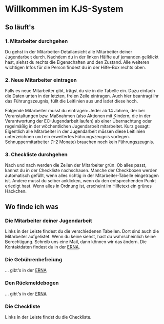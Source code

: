 # Willkommen im KJS-System

## So läuft's

### 1. Mitarbeiter durchgehen

Du gehst in der Mitarbeiter-Detailansicht alle Mitarbeiter deiner Jugendarbeit durch. Nachdem du in der linken Hälfte auf jemanden gelklickt hast, siehst du rechts die Eigenschaften und den Zustand. Alle weiteren wichtigen Infos für die Person findest du in der Hilfe-Box rechts oben.

### 2. Neue Mitarbeiter eintragen

Falls es neue Mitarbeiter gibt, trägst du sie in die Tabelle ein. Dazu einfach die Daten unten in der letzten, freien Zeile eintragen. Auch hier beantragt ihr das Führungszeugnis, füllt die Leitlinien aus und ladet diese hoch.

Folgende Mitarbeiter musst du eintragen: Jeder ab 14 Jahren, der bei Veranstaltungen bzw. Maßnahmen (also Aktionen mit Kindern, die in der Verantwortung der EC-Jugendarbeit laufen) ab einer Übernachtung oder regelmäßig in der wöchentlichen Jugendarbeit mitarbeitet. Kurz gesagt: Eigentlich alle Mitarbeiter in der Jugendarbeit müssen diese Leitlinien unterzeichnen und ein erweitertes Führungszeugnis vorlegen. Schnuppermitarbeiter (1-2 Monate) brauchen noch kein Führungszeugnis.

### 3. Checkliste durchgehen

Nach und nach werden die Zeilen der Mitarbeiter grün. Ob alles passt, kannst du in der Checkliste nachschauen. Manche der Checkboxen werden automatisch gefüllt, wenn alles richtig in der Mitarbeiter-Tabelle eingetragen ist. Andere musst du selber anklicken, wenn du den entsprechenden Punkt erledigt hast. Wenn alles in Ordnung ist, erscheint im Hilfetext ein grünes Häckchen.

## Wo finde ich was

### Die Mitarbeiter deiner Jugendarbeit

Links in der Leiste findest du die verschiedenen Tabellen. Dort sind auch die Mitarbeiter aufgelistet. Wenn du keine siehst, hast du wahrscheinlich keine Berechtigung. Schreib uns eine Mail, dann können wir das ändern. Die Kontaktdaten findest du in der [ERNA](https://erna.swdec.de).

### Die Gebührenbefreiung

... gibt's in der [ERNA](https://erna.swdec.de)

### Den Rückmeldebogen

... gibt's in der [ERNA](https://erna.swdec.de)

### Die Checkliste

Links in der Leiste findst du die Checkliste.